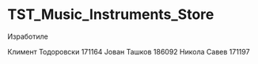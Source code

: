 # TST_Music_Instruments_Store

Изработиле

Климент Тодоровски 171164
Јован Ташков 186092
Никола Савев 171197
